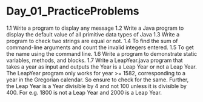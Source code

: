 # Day_01_PracticeProblems
1.1 Write a program to display any message
1.2 Write a Java program to display the default value of all primitive data types of Java
1.3 Write a program to check two strings are equal or not. 
1.4 To find the sum of command-line arguments and count the invalid integers entered.
1.5 To get the name using the command line.
1.6 Write a program to demonstrate static variables, methods, and blocks.
1.7 Write a LeapYear.java program that takes a year as input and outputs the Year is a Leap Year or not a Leap Year.
The LeapYear program only works for year >= 1582, corresponding to a year in the Gregorian calendar. So ensure to check for the same. Further, the Leap Year is a Year divisible by 4 and not 100 unless it is divisible by 400. For e.g. 1800 is not a Leap Year and 2000 is a Leap Year.
